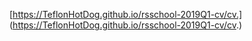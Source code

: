  [https://TeflonHotDog.github.io/rsschool-2019Q1-cv/cv.] (https://TeflonHotDog.github.io/rsschool-2019Q1-cv/cv.)